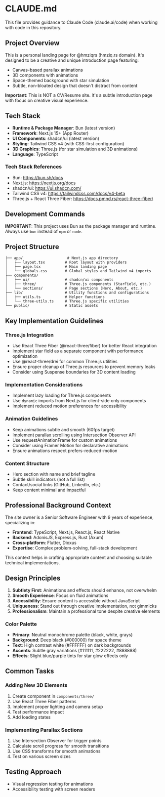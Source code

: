 # CLAUDE.md

This file provides guidance to Claude Code (claude.ai/code) when working with code in this repository.

## Project Overview

This is a personal landing page for @hmziqrs (hmziq.rs domain). It's designed to be a creative and unique introduction page featuring:
- Canvas-based parallax animations
- 3D components with animations
- Space-themed background with star simulation
- Subtle, non-bloated design that doesn't distract from content

**Important**: This is NOT a CV/Resume site. It's a subtle introduction page with focus on creative visual experience.

## Tech Stack

- **Runtime & Package Manager**: Bun (latest version)
- **Framework**: Next.js 15+ (App Router)
- **UI Components**: shadcn/ui (latest version)
- **Styling**: Tailwind CSS v4 (with CSS-first configuration)
- **3D Graphics**: Three.js (for star simulation and 3D animations)
- **Language**: TypeScript

### Tech Stack References
- Bun: https://bun.sh/docs
- Next.js: https://nextjs.org/docs
- shadcn/ui: https://ui.shadcn.com/
- Tailwind CSS v4: https://tailwindcss.com/docs/v4-beta
- Three.js + React Three Fiber: https://docs.pmnd.rs/react-three-fiber/

## Development Commands

**IMPORTANT**: This project uses Bun as the package manager and runtime. Always use `bun` instead of `npm` or `node`.

## Project Structure

```
├── app/                    # Next.js app directory
│   ├── layout.tsx         # Root layout with providers
│   ├── page.tsx           # Main landing page
│   └── globals.css        # Global styles and Tailwind v4 imports
├── components/
│   ├── ui/                # shadcn/ui components
│   ├── three/             # Three.js components (StarField, etc.)
│   └── sections/          # Page sections (Hero, About, etc.)
├── lib/                   # Utility functions and configurations
│   ├── utils.ts           # Helper functions
│   └── three-utils.ts     # Three.js specific utilities
└── public/                # Static assets

```

## Key Implementation Guidelines

### Three.js Integration
- Use React Three Fiber (@react-three/fiber) for better React integration
- Implement star field as a separate component with performance optimization
- Use @react-three/drei for common Three.js utilities
- Ensure proper cleanup of Three.js resources to prevent memory leaks
- Consider using Suspense boundaries for 3D content loading

### Implementation Considerations
- Implement lazy loading for Three.js components
- Use `dynamic` imports from Next.js for client-side only components
- Implement reduced motion preferences for accessibility

### Animation Guidelines
- Keep animations subtle and smooth (60fps target)
- Implement parallax scrolling using Intersection Observer API
- Use requestAnimationFrame for custom animations
- Consider using Framer Motion for declarative animations
- Ensure animations respect prefers-reduced-motion

### Content Structure
- Hero section with name and brief tagline
- Subtle skill indicators (not a full list)
- Contact/social links (GitHub, LinkedIn, etc.)
- Keep content minimal and impactful

## Professional Background Context

The site owner is a Senior Software Engineer with 9 years of experience, specializing in:
- **Frontend**: TypeScript, Next.js, React.js, React Native
- **Backend**: AdonisJS, Express.js, Rust (Axum)
- **Cross-platform**: Flutter, Dioxus
- **Expertise**: Complex problem-solving, full-stack development

This context helps in crafting appropriate content and choosing suitable technical implementations.

## Design Principles

1. **Subtlety First**: Animations and effects should enhance, not overwhelm
2. **Smooth Experience**: Focus on fluid animations
3. **Accessibility**: Ensure content is accessible without JavaScript
4. **Uniqueness**: Stand out through creative implementation, not gimmicks
5. **Professionalism**: Maintain a professional tone despite creative elements

### Color Palette
- **Primary**: Neutral monochrome palette (black, white, grays)
- **Background**: Deep black (#000000) for space theme
- **Text**: High contrast white (#FFFFFF) on dark backgrounds
- **Accents**: Subtle gray variations (#111111, #222222, #888888)
- **Effects**: Slight blue/purple tints for star glow effects only

## Common Tasks

### Adding New 3D Elements
1. Create component in `components/three/`
2. Use React Three Fiber patterns
3. Implement proper lighting and camera setup
4. Test performance impact
5. Add loading states

### Implementing Parallax Sections
1. Use Intersection Observer for trigger points
2. Calculate scroll progress for smooth transitions
3. Use CSS transforms for smooth animations
4. Test on various screen sizes


## Testing Approach

- Visual regression testing for animations
- Accessibility testing with screen readers
